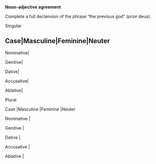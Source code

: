**Noun-adjective agreement**

Complete a full declension of the phrase “the previous god” (prior deus).

Singular

Case|Masculine|Feminine|Neuter
------------------------------
Nominative| 

Genitive|	 	 

Dative|	 	 

Accusative|	 	 

Ablative|

Plural 

Case	          |Masculine	        |Feminine	      |Neuter

Nominative |  	 

Genitive |  

Dative | 

Accusative |  

Ablative | 
